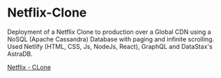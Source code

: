 # Netflix-Clone
Deployment of a Netflix Clone to production over a Global CDN using a NoSQL (Apache Cassandra) Database with paging and infinite scrolling.
Used Netlify (HTML, CSS, Js, NodeJs, React), GraphQL and DataStax's AstraDB.

[Netflix - CLone](https://epic-lumiere-47a1cf.netlify.app/)
